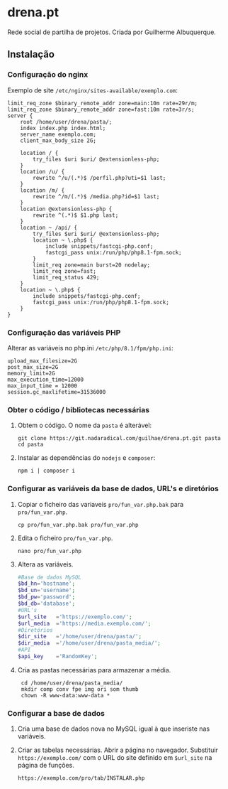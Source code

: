 # drena.pt

Rede social de partilha de projetos.
Criada por Guilherme Albuquerque.

## Instalação

### Configuração do nginx

Exemplo de site `/etc/nginx/sites-available/exemplo.com`:

    limit_req_zone $binary_remote_addr zone=main:10m rate=29r/m;
    limit_req_zone $binary_remote_addr zone=fast:10m rate=3r/s;
    server {
        root /home/user/drena/pasta/;
        index index.php index.html;
        server_name exemplo.com;
        client_max_body_size 2G;

        location / {
            try_files $uri $uri/ @extensionless-php;
        }
        location /u/ {
            rewrite ^/u/(.*)$ /perfil.php?uti=$1 last;
        }
        location /m/ {
            rewrite ^/m/(.*)$ /media.php?id=$1 last;
        }
        location @extensionless-php {
            rewrite ^(.*)$ $1.php last;
        }
        location ~ /api/ {
            try_files $uri $uri/ @extensionless-php;
            location ~ \.php$ {
                include snippets/fastcgi-php.conf;
                fastcgi_pass unix:/run/php/php8.1-fpm.sock;
            }
            limit_req zone=main burst=20 nodelay;
            limit_req zone=fast;
            limit_req_status 429;
        }
        location ~ \.php$ {
            include snippets/fastcgi-php.conf;
            fastcgi_pass unix:/run/php/php8.1-fpm.sock;
        }
    }

### Configuração das variáveis PHP

Alterar as variáveis no php.ini `/etc/php/8.1/fpm/php.ini`:

    upload_max_filesize=2G
    post_max_size=2G
    memory_limit=2G
    max_execution_time=12000
    max_input_time = 12000
    session.gc_maxlifetime=31536000

### Obter o código / bibliotecas necessárias

1. Obtem o código. O nome da `pasta` é alterável:

       git clone https://git.nadaradical.com/guilhae/drena.pt.git pasta
       cd pasta

2. Instalar as dependências do `nodejs` e `composer`:

       npm i | composer i

### Configurar as variáveis da base de dados, URL's e diretórios

1. Copiar o ficheiro das variaveis `pro/fun_var.php.bak` para `pro/fun_var.php`.

       cp pro/fun_var.php.bak pro/fun_var.php

2. Edita o ficheiro `pro/fun_var.php`.

       nano pro/fun_var.php

3. Altera as variáveis.

    ```php
    #Base de dados MySQL
    $bd_hn='hostname';
    $bd_un='username';
    $bd_pw='password';
    $bd_db='database';
    #URL's
    $url_site   ='https://exemplo.com/';
    $url_media  ='https://media.exemplo.com/';
    #Diretórios
    $dir_site   ='/home/user/drena/pasta/';
    $dir_media  ='/home/user/drena/pasta_media/';
    #API
    $api_key    ='RandomKey';
    ```

4. Cria as pastas necessárias para armazenar a média.

        cd /home/user/drena/pasta_media/
        mkdir comp conv fpe img ori som thumb
        chown -R www-data:www-data *

### Configurar a base de dados

1. Cria uma base de dados nova no MySQL igual à que inseriste nas variáveis.

2. Criar as tabelas necessárias.
Abrir a página no navegador. Substituir `https://exemplo.com/` com o URL do site definido em `$url_site` na página de funções.

       https://exemplo.com/pro/tab/INSTALAR.php